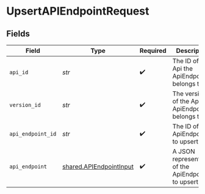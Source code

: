# UpsertAPIEndpointRequest


## Fields

| Field                                                              | Type                                                               | Required                                                           | Description                                                        |
| ------------------------------------------------------------------ | ------------------------------------------------------------------ | ------------------------------------------------------------------ | ------------------------------------------------------------------ |
| `api_id`                                                           | *str*                                                              | :heavy_check_mark:                                                 | The ID of the Api the ApiEndpoint belongs to.                      |
| `version_id`                                                       | *str*                                                              | :heavy_check_mark:                                                 | The version ID of the Api the ApiEndpoint belongs to.              |
| `api_endpoint_id`                                                  | *str*                                                              | :heavy_check_mark:                                                 | The ID of the ApiEndpoint to upsert.                               |
| `api_endpoint`                                                     | [shared.APIEndpointInput](../../models/shared/apiendpointinput.md) | :heavy_check_mark:                                                 | A JSON representation of the ApiEndpoint to upsert.                |